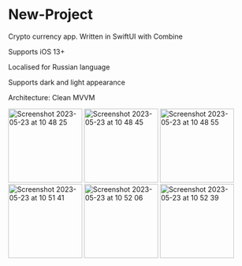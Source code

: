 # New-Project

Crypto currency app.
Written in SwiftUI with Combine

Supports iOS 13+

Localised for Russian language

Supports dark and light appearance


Architecture: Clean MVVM


<img width="150" alt="Screenshot 2023-05-23 at 10 48 25" src="https://github.com/Idanthyrsus/New-Project/assets/105043706/95b7b07a-c995-4f86-9b92-650254c39e9f">

<img width="150" alt="Screenshot 2023-05-23 at 10 48 45" src="https://github.com/Idanthyrsus/New-Project/assets/105043706/707f401e-3e03-44ef-8735-1cb4dbfcfdc3">

<img width="150" alt="Screenshot 2023-05-23 at 10 48 55" src="https://github.com/Idanthyrsus/New-Project/assets/105043706/351bca94-3268-430b-aacb-60299184dec3">

<img width="150" alt="Screenshot 2023-05-23 at 10 51 41" src="https://github.com/Idanthyrsus/New-Project/assets/105043706/5f1bd599-ba32-4f84-8b55-40912c2c1994">

<img width="150" alt="Screenshot 2023-05-23 at 10 52 06" src="https://github.com/Idanthyrsus/New-Project/assets/105043706/4cced570-d5e2-47e3-b7ea-7ce4c69d9e69">

<img width="150" alt="Screenshot 2023-05-23 at 10 52 39" src="https://github.com/Idanthyrsus/New-Project/assets/105043706/86cea9ed-ca60-4667-84e6-d7b599c37171">
